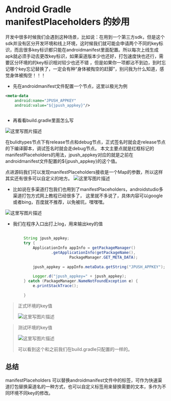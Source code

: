 # Android Gradle manifestPlaceholders 的妙用

开发中很多时候我们会遇到这种场景，比如说：在用到一个第三方sdk，但是这个sdk并没有区分开发环境和线上环境，这时候我们就可能会申请两个不同的key标识，而且很多key标识都只能在androidmanifest里面配置。所以每次上线生成apk就必须手动去更改key标识，如果渠道版本少也还好，打包速度快也还行，需要区分环境的的key标识相对较少也还不错 ，但是如果你一项都沾不到边，到时忘记哪个key忘记替换了，一定会有种“身体被掏空的赶脚”，别问我为什么知道，感觉身体被掏空！！！


* 先在androidmanifest文件配置一个节点，这里以极光为例
```xml
<meta-data
    android:name="JPUSH_APPKEY"
    android:value="${jpush_appkey}"/>
    
```

*  再看看build.gradle里面怎么写

![这里写图片描述](http://img.blog.csdn.net/20160729233011776)

在bulidtypes节点下有release节点和debug节点，正式签名时就会走release节点的下编译脚本，调试签名时就会走debug节点。
本文主要点就是红框标记的manifestPlaceholders的用法，jpush_appkey对应的就是之前在androidmanifest文件配置的${jpush_appkey}的这个值。

点进源码我们可以发现manifestPlaceholders接收是一个Map的参数，所以这样其实还有很多可以自定义的地方。
![这里写图片描述](http://img.blog.csdn.net/20160730201142489)

* 比如说在多渠道打包我们也用到了manifestPlaceholders，androidstudio多渠道打包方式网上教程已经很多了，
这里就不多说了，具体内容可以google或者bing，百度就不推荐，以免被坑，嘿嘿嘿。

![这里写图片描述](http://img.blog.csdn.net/20160729234434310)

* 我们在程序入口出打上log，用来输出key的值

```java
  
        String jpush_appkey;
        try {
            ApplicationInfo appInfo = getPackageManager()
                    .getApplicationInfo(getPackageName(),
                            PackageManager.GET_META_DATA);
            
            jpush_appkey = appInfo.metaData.getString("JPUSH_APPKEY");
            
            Logger.d("jpush_appkey=" + jpush_appkey);
        } catch (PackageManager.NameNotFoundException e) {
            e.printStackTrace();
          
        }
```

> 正式环境的key值
> 
> ![这里写图片描述](http://img.blog.csdn.net/20160730201910566)

>测试环境的key值
>
>![这里写图片描述](http://img.blog.csdn.net/20160730202524093)
>
>可以看到这个和之前我们在build.gradle只配置的一样的。

## 总结
manifestPlaceholders 可以替换androidmanifest文件中的标签，可作为快速渠道打包替换渠道名的一种方式，也可以自定义标签用来替换需要的文本，多作为不同环境不同key的修改。
